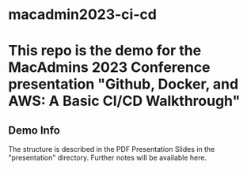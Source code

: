 # macadmin2023-ci-cd
# This repo is the demo for the MacAdmins 2023 Conference presentation "Github, Docker, and AWS: A Basic CI/CD Walkthrough"

## Demo Info
The structure is described in the PDF Presentation Slides in the "presentation" directory.  Further notes will be available here.
